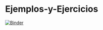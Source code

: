 # Ejemplos-y-Ejercicios
[![Binder](https://mybinder.org/badge.svg)](https://mybinder.org/v2/gh/PyladiesAqp/Ejemplos-y-Ejercicios/master)
